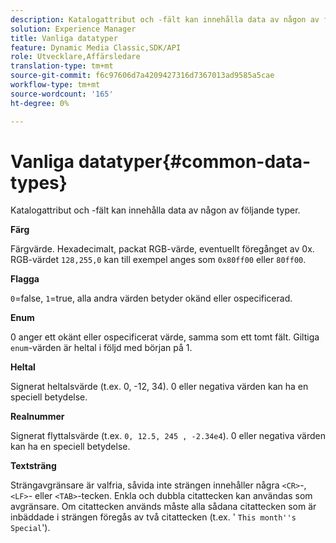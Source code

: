 ```yaml
---
description: Katalogattribut och -fält kan innehålla data av någon av följande typer.
solution: Experience Manager
title: Vanliga datatyper
feature: Dynamic Media Classic,SDK/API
role: Utvecklare,Affärsledare
translation-type: tm+mt
source-git-commit: f6c97606d7a4209427316d7367013ad9585a5cae
workflow-type: tm+mt
source-wordcount: '165'
ht-degree: 0%

---
```



# Vanliga datatyper{#common-data-types}

Katalogattribut och -fält kan innehålla data av någon av följande typer.

**Färg**

Färgvärde. Hexadecimalt, packat RGB-värde, eventuellt föregånget av 0x. RGB-värdet `128,255,0` kan till exempel anges som `0x80ff00` eller `80ff00`.

**Flagga**

`0`=false,  `1`=true, alla andra värden betyder okänd eller ospecificerad.

**Enum**

0 anger ett okänt eller ospecificerat värde, samma som ett tomt fält. Giltiga `enum`-värden är heltal i följd med början på 1.

**Heltal**

Signerat heltalsvärde (t.ex. 0, -12, 34). 0 eller negativa värden kan ha en speciell betydelse.

**Realnummer**

Signerat flyttalsvärde (t.ex. `0, 12.5, 245 , -2.34e4`). 0 eller negativa värden kan ha en speciell betydelse.

**Textsträng**

Strängavgränsare är valfria, såvida inte strängen innehåller några `<CR>`-, `<LF>`- eller `<TAB>`-tecken. Enkla och dubbla citattecken kan användas som avgränsare. Om citattecken används måste alla sådana citattecken som är inbäddade i strängen föregås av två citattecken (t.ex. &#39; `This month''s Special`&#39;).
